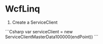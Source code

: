 # WcfLinq

1. Create a ServiceClient

´´´Csharp
var serviceClient = new ServiceClientMasterData100000(endPoint))
´´´
